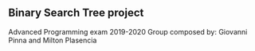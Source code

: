 ## Binary Search Tree project 
Advanced Programming exam 2019-2020
Group composed by: Giovanni Pinna and Milton Plasencia
